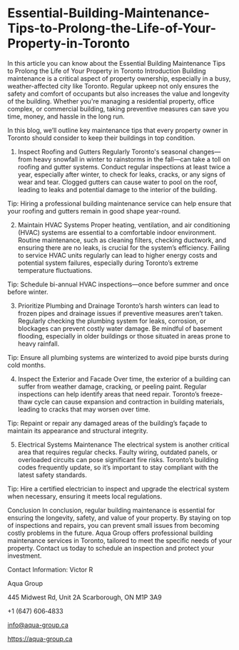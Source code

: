 # Essential-Building-Maintenance-Tips-to-Prolong-the-Life-of-Your-Property-in-Toronto
In this article you can know about the Essential Building Maintenance Tips to Prolong the Life of Your Property in Toronto
Introduction 
Building maintenance is a critical aspect of property ownership, especially in a busy, weather-affected city like Toronto. Regular upkeep not only ensures the safety and comfort of occupants but also increases the value and longevity of the building. Whether you're managing a residential property, office complex, or commercial building, taking preventive measures can save you time, money, and hassle in the long run.

In this blog, we’ll outline key maintenance tips that every property owner in Toronto should consider to keep their buildings in top condition.

1. Inspect Roofing and Gutters Regularly 
Toronto's seasonal changes—from heavy snowfall in winter to rainstorms in the fall—can take a toll on roofing and gutter systems. Conduct regular inspections at least twice a year, especially after winter, to check for leaks, cracks, or any signs of wear and tear. Clogged gutters can cause water to pool on the roof, leading to leaks and potential damage to the interior of the building.

Tip: Hiring a professional building maintenance service can help ensure that your roofing and gutters remain in good shape year-round.

2. Maintain HVAC Systems 
Proper heating, ventilation, and air conditioning (HVAC) systems are essential to a comfortable indoor environment. Routine maintenance, such as cleaning filters, checking ductwork, and ensuring there are no leaks, is crucial for the system’s efficiency. Failing to service HVAC units regularly can lead to higher energy costs and potential system failures, especially during Toronto’s extreme temperature fluctuations.

Tip: Schedule bi-annual HVAC inspections—once before summer and once before winter.

3. Prioritize Plumbing and Drainage 
Toronto’s harsh winters can lead to frozen pipes and drainage issues if preventive measures aren’t taken. Regularly checking the plumbing system for leaks, corrosion, or blockages can prevent costly water damage. Be mindful of basement flooding, especially in older buildings or those situated in areas prone to heavy rainfall.

Tip: Ensure all plumbing systems are winterized to avoid pipe bursts during cold months.

4. Inspect the Exterior and Facade 
Over time, the exterior of a building can suffer from weather damage, cracking, or peeling paint. Regular inspections can help identify areas that need repair. Toronto’s freeze-thaw cycle can cause expansion and contraction in building materials, leading to cracks that may worsen over time.

Tip: Repaint or repair any damaged areas of the building’s façade to maintain its appearance and structural integrity.

5. Electrical Systems Maintenance 
The electrical system is another critical area that requires regular checks. Faulty wiring, outdated panels, or overloaded circuits can pose significant fire risks. Toronto’s building codes frequently update, so it’s important to stay compliant with the latest safety standards.

Tip: Hire a certified electrician to inspect and upgrade the electrical system when necessary, ensuring it meets local regulations.

Conclusion 
In conclusion, regular building maintenance is essential for ensuring the longevity, safety, and value of your property. By staying on top of inspections and repairs, you can prevent small issues from becoming costly problems in the future. Aqua Group offers professional building maintenance services in Toronto, tailored to meet the specific needs of your property. Contact us today to schedule an inspection and protect your investment.

Contact Information:
Victor R

Aqua Group

445 Midwest Rd, Unit 2A
Scarborough, ON M1P 3A9

+1 (647) 606‑4833

info@aqua-group.ca

https://aqua-group.ca
